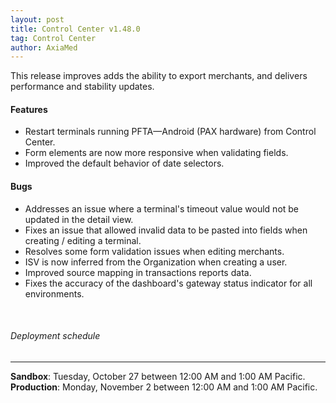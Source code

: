 ```yaml
---
layout: post
title: Control Center v1.48.0
tag: Control Center
author: AxiaMed
---
```


This release improves adds the ability to export merchants, and delivers performance and stability updates. 

#### Features
* Restart terminals running PFTA—Android (PAX hardware) from Control Center.
* Form elements are now more responsive when validating fields.
* Improved the default behavior of date selectors.


#### Bugs
* Addresses an issue where a terminal's timeout value would not be updated in the detail view.
* Fixes an issue that allowed invalid data to be pasted into fields when creating / editing a terminal.
* Resolves some form validation issues when editing merchants.
* ISV is now inferred from the Organization when creating a user.
* Improved source mapping in transactions reports data.
* Fixes the accuracy of the dashboard's gateway status indicator for all environments.

&nbsp;  
###### Deployment schedule
* * *
**Sandbox**: Tuesday, October 27 between 12:00 AM and 1:00 AM Pacific.
<br>
**Production**: Monday, November 2 between 12:00 AM and 1:00 AM Pacific.
